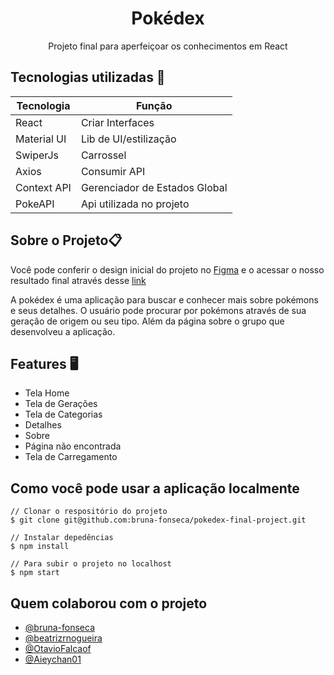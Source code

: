<h1 style="text-align:center;">Pokédex</h1>

<p style="text-align:center;">Projeto final para aperfeiçoar os conhecimentos em React</p>


## Tecnologias utilizadas 💾 

| Tecnologia      | Função |
| ----------- | ----------- |
| React      | Criar Interfaces |
| Material UI      | Lib de UI/estilização |
| SwiperJs      | Carrossel |
| Axios      | Consumir API |
| Context API      | Gerenciador de Estados Global |
| PokeAPI      | Api utilizada no projeto |

## Sobre o Projeto📋

Você pode conferir o design inicial do projeto no
[Figma](https://www.figma.com/file/fIoVxbkwuWz0adnWbRAOfw/Pokedex?node-id=0%3A1) e o acessar o nosso resultado final através desse [link](https://pokedex-start.netlify.app/)

A pokédex é uma aplicação para buscar e conhecer mais sobre pokémons e seus detalhes. O usuário pode procurar por pokémons através de sua geração de origem ou seu tipo. Além da página sobre o grupo que desenvolveu a aplicação. 

## Features 🖥️

- Tela Home
- Tela de Gerações
- Tela de Categorias
- Detalhes
- Sobre
- Página não encontrada
- Tela de Carregamento

## Como você pode usar a aplicação localmente

```
// Clonar o respositório do projeto
$ git clone git@github.com:bruna-fonseca/pokedex-final-project.git

// Instalar depedências
$ npm install

// Para subir o projeto no localhost
$ npm start

```
## Quem colaborou com o projeto

- [@bruna-fonseca](https://github.com/bruna-fonseca)
- [@beatrizrnogueira](https://github.com/beatrizrnogueira)
- [@OtavioFalcaof](https://github.com/OtavioFalcaof)
- [@Aieychan01](https://github.com/Aieychan01)